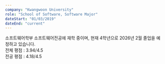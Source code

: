 ```yaml
---
company: "Kwangwoon University"
role: "School of Software, Software Major"
dateStart: "01/03/2019"
dateEnd: "current"
---
```


소프트웨어학부 소프트웨어전공에 재학 중이며, 현재 4학년으로 2026년 2월 졸업을 예정하고 있습니다.  
전체 평점 : 3.94/4.5  
전공 평점 : 4.18/4.5
